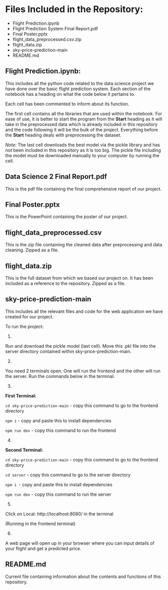 # Files Included in the Repository: 
- Flight Prediction.ipynb
- Flight Prediction System Final Report.pdf
- Final Poster.pptx
- flight_data_preprocessed.csv.zip
- flight_data.zip
- sky-price-prediction-main
- README.md

## Flight Prediction.ipynb: 

This includes all the python code related to the data science project we have done over the basic flight prediction system. Each section of the notebook has a heading on what the code below it pertains to. 

Each cell has been commented to inform about its function. 

The first cell contains all the libraries that are used within the notebook. 
For ease of use, it is better to start the program from the **Start** heading as it will take in the preprocessed data which is already included in this repository and the code following it will be the bulk of the project. Everything before the **Start** heading deals with preprocessing the dataset. 

*Note:* The last cell downloads the best model via the pickle library and has not been included in this repository as it is too big. The pickle file including the model must be downloaded manually to your computer by running the cell. 

## Data Science 2 Final Report.pdf

This is the pdf file containing the final comprehensive report of our project.

## Final Poster.pptx

This is the PowerPoint containing the poster of our project. 

## flight_data_preprocessed.csv

This is the zip file containing the cleaned data after preprocessing and data cleaning. Zipped as a file. 

## flight_data.zip

This is the full dataset from which we based our project on. It has been included as a reference to the repository. Zipped as a file. 

## sky-price-prediction-main

This includes all the relevant files and code for the web application we have created for our project. 

To run the project: 

1. 

Run and download the pickle model (last cell). Move this .pkl file into the server directory contained within sky-price-prediction-main.

2. 
You need 2 terminals open. One will run the frontend and the other will run the server. Run the commands below in the terminal. 

3. 
**First Terminal:**

`cd sky-price-prediction-main` - copy this command to go to the frontend directory

`npm i` - copy and paste this to install dependencies

`npm run dev` - copy this command to run the frontend

4. 
**Second Terminal:**

`cd sky-price-prediction-main` - copy this command to go to the frontend directory

`cd server` - copy this command to go to the server directory

`npm i `- copy and paste this to install dependencies

`npm run dev` - copy this command to run the server

5. 

Click on Local:   http://localhost:8080/ in the terminal

(Running in the frontend terminal)

6. 

A web page will open up in your browser where you can input details of your flight and get a predicted price.

## README.md

Current file containing information about the contents and functions of this repository. 



